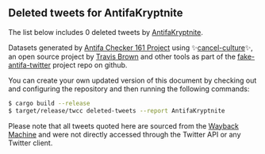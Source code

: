 ## Deleted tweets for AntifaKryptnite

The list below includes 0 deleted tweets by
[AntifaKryptnite](https://twitter.com/AntifaKryptnite).



Datasets generated by [Antifa Checker 161 Project](https://twitter.com/antifacheck161) using ✨[cancel-culture](https://github.com/travisbrown/cancel-culture)✨, an open source project by 
[Travis Brown](https://twitter.com/travisbrown) and other tools as part of the 
[fake-antifa-twitter](https://github.com/antifacheck161/fake-antifa-twitter) project repo on github.

You can create your own updated version of this document by checking out and configuring the
repository and then running the following commands:

```bash
$ cargo build --release
$ target/release/twcc deleted-tweets --report AntifaKryptnite
```

Please note that all tweets quoted here are sourced from the
[Wayback Machine](https://web.archive.org) and were not directly accessed through the Twitter API or
any Twitter client.

